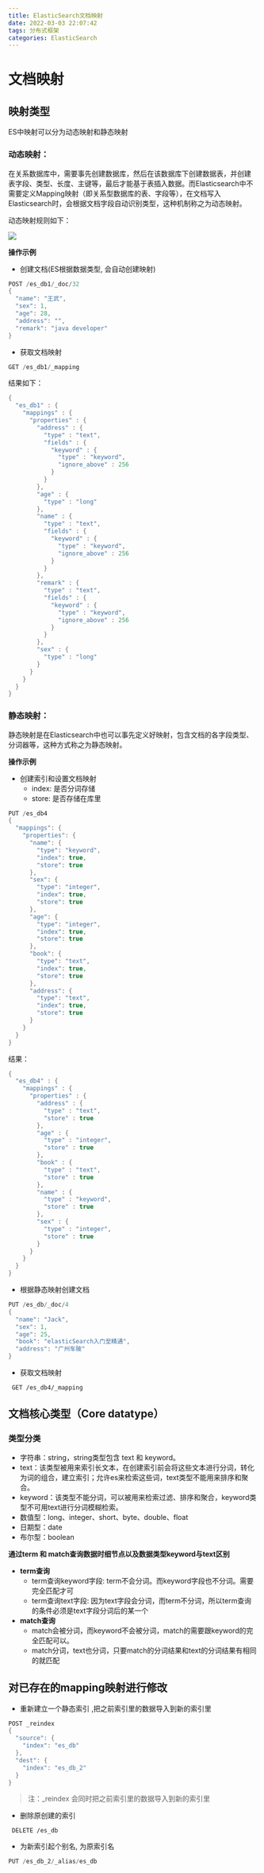 ```yaml
---
title: ElasticSearch文档映射
date: 2022-03-03 22:07:42
tags: 分布式框架
categories: ElasticSearch
---
```


# 文档映射

## 映射类型

ES中映射可以分为动态映射和静态映射 

### 动态映射： 

在关系数据库中，需要事先创建数据库，然后在该数据库下创建数据表，并创建 表字段、类型、长度、主键等，最后才能基于表插入数据。而Elasticsearch中不需要定义Mapping映射（即关系型数据库的表、字段等），在文档写入Elasticsearch时，会根据文档字段自动识别类型，这种机制称之为动态映射。 

动态映射规则如下： 

![](https://tva1.sinaimg.cn/large/e6c9d24ely1h00k181remj21fm0jqgn5.jpg)

**操作示例**

- 创建文档(ES根据数据类型, 会自动创建映射) 

```java
POST /es_db1/_doc/32
{
  "name": "王武",
  "sex": 1,
  "age": 28,
  "address": "",
  "remark": "java developer"
}
```

-  获取文档映射 

```java
GET /es_db1/_mapping
```

结果如下：

```java
{
  "es_db1" : {
    "mappings" : {
      "properties" : {
        "address" : {
          "type" : "text",
          "fields" : {
            "keyword" : {
              "type" : "keyword",
              "ignore_above" : 256
            }
          }
        },
        "age" : {
          "type" : "long"
        },
        "name" : {
          "type" : "text",
          "fields" : {
            "keyword" : {
              "type" : "keyword",
              "ignore_above" : 256
            }
          }
        },
        "remark" : {
          "type" : "text",
          "fields" : {
            "keyword" : {
              "type" : "keyword",
              "ignore_above" : 256
            }
          }
        },
        "sex" : {
          "type" : "long"
        }
      }
    }
  }
}
```

### 静态映射： 

静态映射是在Elasticsearch中也可以事先定义好映射，包含文档的各字段类型、分词器等，这种方式称之为静态映射。 

**操作示例**

- 创建索引和设置文档映射 
  - index: 是否分词存储
  - store: 是否存储在库里

```java
PUT /es_db4
{
  "mappings": {
    "properties": {
      "name": {
        "type": "keyword",
        "index": true,
        "store": true
      },
      "sex": {
        "type": "integer",
        "index": true,
        "store": true
      },
      "age": {
        "type": "integer",
        "index": true,
        "store": true
      },
      "book": {
        "type": "text",
        "index": true,
        "store": true
      },
      "address": {
        "type": "text",
        "index": true,
        "store": true
      }
    }
  }
}
```

结果：

```java
{
  "es_db4" : {
    "mappings" : {
      "properties" : {
        "address" : {
          "type" : "text",
          "store" : true
        },
        "age" : {
          "type" : "integer",
          "store" : true
        },
        "book" : {
          "type" : "text",
          "store" : true
        },
        "name" : {
          "type" : "keyword",
          "store" : true
        },
        "sex" : {
          "type" : "integer",
          "store" : true
        }
      }
    }
  }
}
```

- 根据静态映射创建文档

```java
PUT /es_db/_doc/4
{
  "name": "Jack",
  "sex": 1,
  "age": 25,
  "book": "elasticSearch入门至精通",
  "address": "广州车陂"
}
```

- 获取文档映射 

````=java
 GET /es_db4/_mapping
````

## 文档核心类型（Core datatype）

### 类型分类

- 字符串：string，string类型包含 text 和 keyword。 
- text：该类型被用来索引长文本，在创建索引前会将这些文本进行分词，转化为词的组合，建立索引；允许es来检索这些词，text类型不能用来排序和聚合。
- keyword：该类型不能分词，可以被用来检索过滤、排序和聚合，keyword类型不可用text进行分词模糊检索。
- 数值型：long、integer、short、byte、double、float 
- 日期型：date 
- 布尔型：boolean 

**通过term 和 match查询数据时细节点以及数据类型keyword与text区别**

- **term查询**
  - term查询keyword字段: term不会分词。而keyword字段也不分词。需要完全匹配才可
  - term查询text字段: 因为text字段会分词，而term不分词，所以term查询的条件必须是text字段分词后的某一个
- **match查询**
  - match会被分词，而keyword不会被分词，match的需要跟keyword的完全匹配可以。
  - match分词，text也分词，只要match的分词结果和text的分词结果有相同的就匹配

## 对已存在的mapping映射进行修改

- 重新建立一个静态索引 ,把之前索引里的数据导入到新的索引里 

```java
POST _reindex
{
  "source": {
    "index": "es_db"
  },
  "dest": {
    "index": "es_db_2"
  }
}
```

> 注：_reindex 会同时把之前索引里的数据导入到新的索引里 

- 删除原创建的索引

```hava
 DELETE /es_db
```

- 为新索引起个别名, 为原索引名 

```java
PUT /es_db_2/_alias/es_db
```

